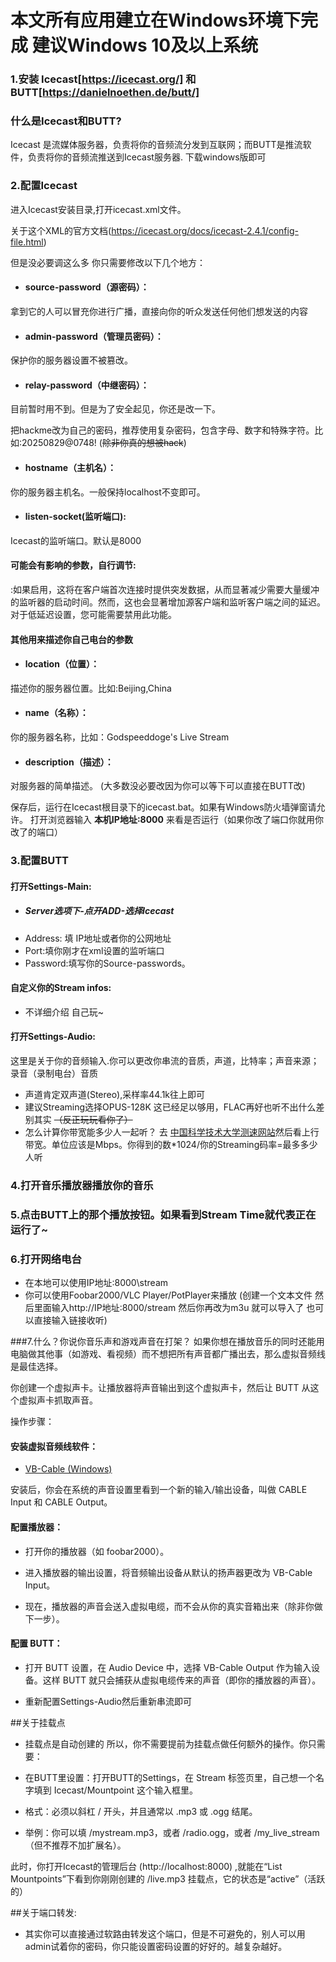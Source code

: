 # 本文所有应用建立在Windows环境下完成 建议Windows 10及以上系统


### 1.安装 Icecast[https://icecast.org/] 和 BUTT[https://danielnoethen.de/butt/]

### 什么是Icecast和BUTT?

Icecast 是流媒体服务器，负责将你的音频流分发到互联网；而BUTT是推流软件，负责将你的音频流推送到Icecast服务器.
下载windows版即可

###  2.配置Icecast
进入Icecast安装目录,打开icecast.xml文件。

关于这个XML的官方文档(https://icecast.org/docs/icecast-2.4.1/config-file.html)

但是没必要调这么多 你只需要修改以下几个地方：
- ####  source-password（源密码）：
拿到它的人可以冒充你进行广播，直接向你的听众发送任何他们想发送的内容

- #### admin-password（管理员密码）：
保护你的服务器设置不被篡改。
- #### relay-password（中继密码）：
目前暂时用不到。但是为了安全起见，你还是改一下。

把hackme改为自己的密码，推荐使用复杂密码，包含字母、数字和特殊字符。比如:20250829@0748! (~~除非你真的想被hack~~)

- #### hostname（主机名）：
你的服务器主机名。一般保持localhost不变即可。
- #### listen-socket(监听端口):
Icecast的监听端口。默认是8000

#### 可能会有影响的参数，自行调节:
<source-timeout>:如果启用，这将在客户端首次连接时提供突发数据，从而显著减少需要大量缓冲的监听器的启动时间。然而，这也会显著增加源客户端和监听客户端之间的延迟。对于低延迟设置，您可能需要禁用此功能。

#### 其他用来描述你自己电台的参数
- #### location（位置）：
描述你的服务器位置。比如:Beijing,China
- #### name（名称）：
你的服务器名称，比如：Godspeeddoge's Live Stream
- #### description（描述）：
对服务器的简单描述。
(大多数没必要改因为你可以等下可以直接在BUTT改)

保存后，运行在Icecast根目录下的icecast.bat。如果有Windows防火墙弹窗请允许。
打开浏览器输入  **本机IP地址:8000** 来看是否运行（如果你改了端口你就用你改了的端口）
### 3.配置BUTT
#### 打开Settings-Main:
- ##### Server选项下-点开ADD-选择Icecast
- Address: 填 IP地址或者你的公网地址
- Port:填你刚才在xml设置的监听端口
- Password:填写你的Source-passwords。

#### 自定义你的Stream infos:
- 不详细介绍 自己玩~

#### 打开Settings-Audio:
这里是关于你的音频输入.你可以更改你串流的音质，声道，比特率；声音来源；录音（录制电台）音质
- 声道肯定双声道(Stereo),采样率44.1k往上即可
- 建议Streaming选择OPUS-128K 这已经足以够用，FLAC再好也听不出什么差别其实 ~~（反正玩玩看你了）~~
- 怎么计算你带宽能多少人一起听？
去 [中国科学技术大学测速网站](https://test.ustc.edu.cn/)然后看上行带宽。单位应该是Mbps。你得到的数*1024/你的Streaming码率=最多多少人听

### 4.打开音乐播放器播放你的音乐
### 5.点击BUTT上的那个播放按钮。如果看到Stream Time就代表正在运行了~
### 6.打开网络电台
- 在本地可以使用IP地址:8000\stream
- 你可以使用Foobar2000/VLC Player/PotPlayer来播放
(创建一个文本文件 然后里面输入http://IP地址:8000/stream 然后你再改为m3u 就可以导入了 也可以直接输入链接收听)

###7.什么？你说你音乐声和游戏声音在打架？
如果你想在播放音乐的同时还能用电脑做其他事（如游戏、看视频）而不想把所有声音都广播出去，那么虚拟音频线是最佳选择。

你创建一个虚拟声卡。让播放器将声音输出到这个虚拟声卡，然后让 BUTT 从这个虚拟声卡抓取声音。

操作步骤：

#### 安装虚拟音频线软件：

- [VB-Cable (Windows)](https://vb-audio.com/Cable/)

安装后，你会在系统的声音设置里看到一个新的输入/输出设备，叫做 CABLE Input 和 CABLE Output。

#### 配置播放器：

- 打开你的播放器（如 foobar2000）。

-  进入播放器的输出设置，将音频输出设备从默认的扬声器更改为 VB-Cable Input。

- 现在，播放器的声音会送入虚拟电缆，而不会从你的真实音箱出来（除非你做下一步）。


#### 配置 BUTT：

- 打开 BUTT 设置，在 Audio Device 中，选择 VB-Cable Output 作为输入设备。这样 BUTT 就只会捕获从虚拟电缆传来的声音（即你的播放器的声音）。

- 重新配置Settings-Audio然后重新串流即可

##关于挂载点
- 挂载点是自动创建的
所以，你不需要提前为挂载点做任何额外的操作。你只需要：

- 在BUTT里设置：打开BUTT的Settings，在 Stream 标签页里，自己想一个名字填到 Icecast/Mountpoint 这个输入框里。

 - 格式：必须以斜杠 / 开头，并且通常以 .mp3 或 .ogg 结尾。

 - 举例：你可以填 /mystream.mp3，或者 /radio.ogg，或者 /my_live_stream（但不推荐不加扩展名）。

此时，你打开Icecast的管理后台 (http://localhost:8000) ,就能在“List Mountpoints”下看到你刚刚创建的 /live.mp3 挂载点，它的状态是“active”（活跃的）


##关于端口转发:
- 其实你可以直接通过软路由转发这个端口，但是不可避免的，别人可以用admin试着你的密码，你只能设置密码设置的好好的。越复杂越好。
